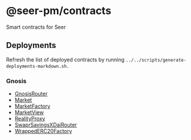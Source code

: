 # @seer-pm/contracts

Smart contracts for Seer

## Deployments

Refresh the list of deployed contracts by running `../../scripts/generate-deployments-markdown.sh`.

### Gnosis

- [GnosisRouter](https://gnosisscan.io/address/0x1c676107eEE61Cc2B400df92aE0Fe08EA818EA9A)
- [Market](https://gnosisscan.io/address/0xaB903CdAf1068E86018F098c369B0A645c3F98Ac)
- [MarketFactory](https://gnosisscan.io/address/0xa9912171C79200F9572fe0ABd209532a0712Ce33)
- [MarketView](https://gnosisscan.io/address/0x783B4Bc2CBD5221dD95F7fdd9505D276F02244AE)
- [RealityProxy](https://gnosisscan.io/address/0xee30cb9D605E04B4068fc09b30e182CF03503490)
- [SwaprSavingsXDaiRouter](https://gnosisscan.io/address/0x4f774E1dBddbf03351204F1F53f160Ce108a09Aa)
- [WrappedERC20Factory](https://gnosisscan.io/address/0x5bc8ddE5D07C6bf24911240AA6F9B0190ae3b557)